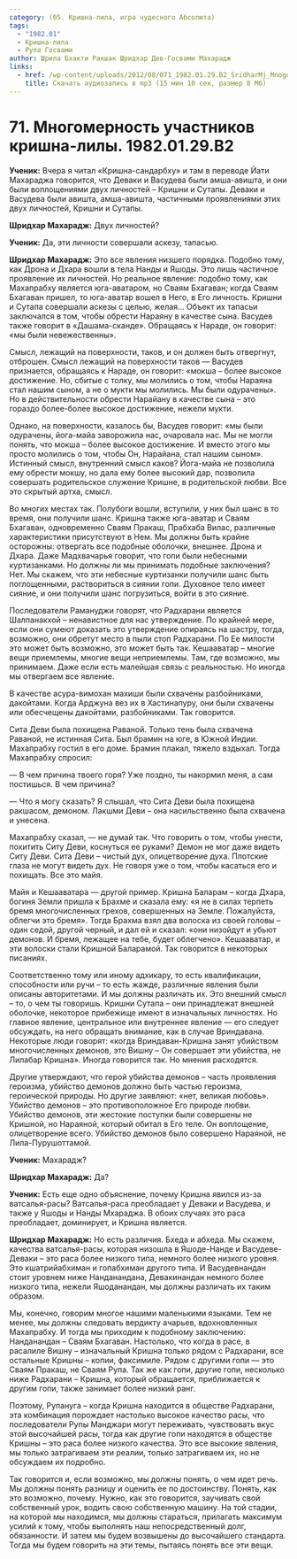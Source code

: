 ```yaml
---
category: (05. Кришна-лила, игра чудесного Абсолюта)
tags:
  - "1982.01"
  - Кришна-лила
  - Рупа Госвами
author: Шрила Бхакти Ракшак Шридхар Дев-Госвами Махарадж
links:
  - href: /wp-content/uploads/2012/08/071_1982.01.29.B2_SridharMj_Mnogomernost_uchastnikov_krishna-lily.mp3
    title: Скачать аудиозапись в mp3 (15 мин 10 сек, размер 8 Мб)
---
```


# 71. Многомерность участников кришна-лилы. 1982.01.29.B2

**Ученик:** Вчера я читал «Кришна-сандарбху» и там в переводе Йати Махараджа говорится, что Деваки и Васудева были амша-авишта, и они были воплощениями двух личностей – Кришни и Сутапы. Деваки и Васудева были авишта, амша-авишта, частичными проявлениями этих двух личностей, Кришни и Сутапы.

**Шридхар Махарадж:** Двух личностей?

**Ученик:** Да, эти личности совершали аскезу, тапасью.

**Шридхар Махарадж:** Это все явления низшего порядка. Подобно тому, как Дрона и Дхара вошли в тела Нанды и Яшоды. Это лишь частичное проявление их личностей. Но реальное явление: подобно тому, как Махапрабху является юга-аватаром, но Сваям Бхагаван; когда Сваям Бхагаван пришел, то юга-аватар вошел в Него, в Его личность. Кришни и Сутапа совершали аскезы с целью, желая… Объект их тапасьи заключался в том, чтобы обрести Нараяну в качестве сына. Васудев также говорит в «Дашама-сканде». Обращаясь к Нараде, он говорит: «мы были невежественны».

Смысл, лежащий на поверхности, таков, и он должен быть отвергнут, отброшен. Смысл лежащий на поверхности таков — Васудев признается, обращаясь к Нараде, он говорит: «мокша – более высокое достижение. Но, сбитые с толку, мы молились о том, чтобы Нараяна стал нашим сыном, а не о мукти мы молились. Мы были одурачены». Но в действительности обрести Нарайану в качестве сына – это гораздо более-более высокое достижение, нежели мукти.

Однако, на поверхности, казалось бы, Васудев говорит: «мы были одурачены, йога-майа заворожила нас, очаровала нас. Мы не могли понять, что мокша – более высокое достижение. И вместо этого мы просто молились о том, чтобы Он, Нарайана, стал нашим сыном». Истинный смысл, внутренний смысл каков? Йога-майа не позволила ему обрести мокшу, но дала ему более высокий дар, позволила совершать родительское служение Кришне, в родительской любви. Все это скрытый артха, смысл.

Во многих местах так. Полубоги вошли, вступили, у них был шанс в то время, они получили шанс. Кришна также юга-аватар и Сваям Бхагаван, одновременно Сваям Пракаш, Прабхаба Вилас, различные характеристики присутствуют в Нем. Мы должны быть крайне осторожны: отвергать все подобные оболочки, внешнее. Дрона и Дхара. Даже Мадхвачарья говорит, что гопи были небесными куртизанками. Но должны ли мы принимать подобные заключения? Нет. Мы скажем, что эти небесные куртизанки получили шанс быть поглощенными, раствориться в сиянии гопи. Духовное тело имеет сияние, и они получили шанс погрузиться, войти в это сияние.

Последователи Рамануджи говорят, что Радхарани является Шалпанакхой – ненавистное для нас утверждение. По крайней мере, если они сумеют доказать это утверждение опираясь на шастру, тогда, возможно, они обретут место в пыли стоп Радхарани. По Ее милости это может быть возможно, это может быть так. Кешааватар – многие вещи приемлемы, многие вещи неприемлемы. Там, где возможно, мы принимаем. Даже если есть малейшая связь с реальностью. Но иногда мы отвергаем все явление.

В качестве асура-вимохан махиши были схвачены разбойниками, дакойтами. Когда Арджуна вез их в Хастинапуру, они были схвачены или обесчещены дакойтами, разбойниками. Так говорится.

Сита Деви была похищена Раваной. Только тень была схвачена Раваной, не истинная Сита. Был брамин на юге, в Южной Индии. Махапрабху гостил в его доме. Брамин плакал, тяжело вздыхал. Тогда Махапрабху спросил:

— В чем причина твоего горя? Уже поздно, ты накормил меня, а сам постишься. В чем причина?

— Что я могу сказать? Я слышал, что Сита Деви была похищена ракшасом, демоном. Лакшми Деви – она насильственно была схвачена и унесена.

Махапрабху сказал, — не думай так. Что говорить о том, чтобы унести, похитить Ситу Деви, коснуться ее руками? Демон не мог даже видеть Ситу Деви. Сита Деви – чистый дух, олицетворение духа. Плотские глаза не могут видеть дух. Не говоря уже о том, чтобы касаться его и похищать. Все это майя.

Майя и Кешааватара — другой пример. Кришна Баларам – когда Дхара, богиня Земли пришла к Брахме и сказала ему: «я не в силах терпеть бремя многочисленных грехов, совершенных на Земле. Пожалуйста, облегчи это бремя». Тогда Брахма взял два волоска из своей головы – один седой, другой черный, и дал ей и сказал: «они низойдут и убьют демонов. И бремя, лежащее на тебе, будет облегчено». Кешааватар, и эти волоски стали Кришной Баларамой. Так говорится в некоторых писаниях.

Соответственно тому или иному адхикару, то есть квалификации, способности или ручи – то есть жажде, различные явления были описаны авторитетами. И мы должны различать их. Это внешний смысл – то, о чем ты говоришь. Кришни Сутапа – они принадлежат внешней оболочке, некоторое прибежище имеют в изначальных личностях. Но главное явление, центральное или внутреннее явление — его следует обсуждать, на него обращать внимание, как в случае Вриндавана. Некоторые люди говорят: «когда Вриндаван-Кришна занят убийством многочисленных демонов, это Вишну – Он совершает эти убийства, не Лилабар Кришна». Иногда говорится так. Но мнения расходятся.

Другие утверждают, что герой убийства демонов – часть проявления героизма, убийство демонов должно быть частью героизма, героической природы. Но другие заявляют: «нет, великая любовь». Убийство демонов – это противоположное Его природе любви. Убийство демонов, эти жестокие поступки были совершены не Кришной, но Нараяной, который обитал в Его теле. Он воплощение, олицетворение всего. Убийство демонов было совершено Нараяной, не Лила-Пурушоттамой.

**Ученик:** Махарадж?

**Шридхар Махарадж:** Да?

**Ученик:** Есть еще одно объяснение, почему Кришна явился из-за ватсалья-расы? Ватсалья-раса преобладает у Деваки и Васудева, и также у Яшоды и Нанды Мхараджа. В обоих случаях это раса преобладает, доминирует, и Кришна является.

**Шридхар Махарадж:** Но есть различия. Бхеда и абхеда. Мы скажем, качества ватсалья-расы, которая низошла в Яшоде-Нанде и Васудеве-Деваки – это раса более низкого типа, немного более низкого уровня. Это кшатрийабхиман и гопабхиман другого типа. И Васудевнандан стоит уровнем ниже Нанданандана, Девакинандан немного более низкого типа, нежели Яшоданандан, мы должны различать их таким образом.

Мы, конечно, говорим многое нашими маленькими языками. Тем не менее, мы должны следовать вердикту ачарьев, вдохновленных Махапрабху. И тогда мы приходим к подобному заключению: Нанданандан – Сваям Бхагаван. Настолько, что когда в расе, в расалиле Вишну – изначальный Кришна только рядом с Радхарани, все остальные Кришны – копии, факсимиле. Рядом с другими гопи — это Сваям Пракаш, не Сваям Рупа. Так же как гопи, другие гопи, несколько ниже Радхарани – Кришна, который обращается, приближается к другим гопи, также занимает более низкий ранг.

Поэтому, Рупануга – когда Кришна находится в обществе Радхарани, эта комбинация порождает настолько высокое качество расы, что последователи Рупы Манджари могут переживать, чувствовать вкус этой высочайшей расы, тогда как другие гопи находятся в обществе Кришны – это раса более низкого качества. Это все высокие явления, мы только затрагиваем эти реалии, только затрагиваем их, но не обсуждаем их подробно.

Так говорится и, если возможно, мы должны понять, о чем идет речь. Мы должны понять разницу и оценить ее по достоинству. Понять, как это возможно, почему. Нужно, как это говорится, заучивать свой собственный урок, водить свою собственную машину. На той стадии, на которой мы находимся, мы должны стараться, прилагать максимум усилий к тому, чтобы выполнять наш непосредственный долг, обязанности. И затем мы будем возвышены до высочайшего стандарта. Тогда мы будем говорить на эти темы, пытаясь понять все эти вещи.

